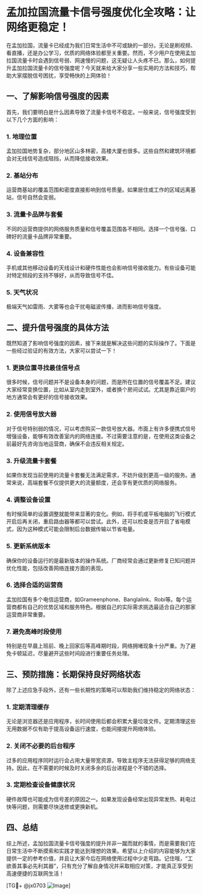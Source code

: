 # 孟加拉国流量卡信号强度优化全攻略：让网络更稳定！

在孟加拉国，流量卡已经成为我们日常生活中不可或缺的一部分。无论是刷视频、看直播，还是办公学习，优质的网络体验都至关重要。然而，不少用户在使用孟加拉国流量卡时会遇到信号弱、网速慢的问题，这无疑让人头疼不已。那么，如何提升孟加拉国流量卡的信号强度呢？今天就来给大家分享一些实用的方法和技巧，帮助大家摆脱信号困扰，享受畅快的上网体验！

## 一、了解影响信号强度的因素

首先，我们要明白是什么因素导致了流量卡信号不稳定。一般来说，信号强度受到以下几个方面的影响：

### 1. 地理位置
孟加拉国地势复杂，部分地区山多林密，高楼大厦也很多。这些自然和建筑环境都会对无线信号造成阻挡，从而降低接收效果。

### 2. 基站分布
运营商基站的覆盖范围和密度直接影响到信号质量。如果居住或工作的区域远离基站，信号自然会变弱。

### 3. 流量卡品牌与套餐
不同的运营商提供的网络服务质量和信号覆盖范围各不相同。选择一个信号强、口碑好的流量卡品牌非常重要。

### 4. 设备兼容性
手机或其他移动设备的天线设计和硬件性能也会影响信号接收能力。有些设备可能对特定频段的支持不够好，从而导致信号不佳。

### 5. 天气状况
极端天气如雷雨、大雾等也会干扰电磁波传播，进而影响信号强度。

## 二、提升信号强度的具体方法

既然知道了影响信号强度的因素，接下来就是解决这些问题的实际操作了。下面是一些经过验证的有效方法，大家可以尝试一下！

### 1. 更换位置寻找最佳信号点
很多时候，信号问题并不是设备本身的问题，而是所在位置的信号覆盖不足。建议大家经常变换位置，比如从室内走到室外，或者换个房间试试。尤其是靠近窗户的地方通常会有更好的信号接收效果。

### 2. 使用信号放大器
对于信号特别弱的情况，可以考虑购买一款信号放大器。市面上有许多便携式信号增强设备，能够有效改善室内的网络连接。不过需要注意的是，在使用这类设备之前最好先咨询当地运营商，确保不会违反相关规定。

### 3. 升级流量卡套餐
如果你发现当前使用的流量卡套餐无法满足需求，不妨升级到更高一级的服务。通常来说，高端套餐不仅提供更大的流量额度，还会享有更优质的网络服务。

### 4. 调整设备设置
有时候简单的设置调整就能带来显著的变化。例如，将手机或平板电脑的飞行模式开启后再关闭，重启路由器等都可以尝试。此外，还可以检查是否开启了省电模式，因为这种模式可能会限制后台数据传输以节省电量。

### 5. 更新系统版本
确保你的设备运行的是最新版本的操作系统。厂商经常会通过更新修复已知问题并优化性能，包括改善网络连接方面的表现。

### 6. 选择合适的运营商
孟加拉国有多个电信运营商，如Grameenphone、Banglalink、Robi等。每个运营商都有自己的优势区域和服务特色。根据自己的实际需求挑选最适合自己的那家运营商非常重要。

### 7. 避免高峰时段使用
特别是在早晨上班前、晚上回家后等高峰期时段，网络拥堵现象十分严重。为了避免卡顿延迟，尽量避开这些时间段进行重要任务处理。

## 三、预防措施：长期保持良好网络状态

除了上述应急手段外，还有一些长期性的策略可以帮助我们维持稳定的网络状态：

### 1. 定期清理缓存
无论是浏览器还是应用程序，长时间使用后都会积累大量垃圾文件。定期清理这些无用数据不仅有助于提高设备运行速度，也能间接提升网络体验。

### 2. 关闭不必要的后台程序
过多的应用程序同时运行会占用大量带宽资源，导致主程序无法获得足够的网络支持。因此，在不需要的时候及时关闭多余的后台进程是个不错的选择。

### 3. 定期检查设备健康状况
硬件故障也可能成为信号差的原因之一。如果发现设备经常出现异常发热、耗电过快等问题，则需要尽快送修或更换新机。

## 四、总结

综上所述，孟加拉国流量卡信号强度的提升并非一蹴而就的事情，而是需要我们在日常生活中不断摸索和实践才能达到理想的效果。希望以上介绍的内容能够为大家提供一定的参考价值，并且让大家今后在网络使用过程中少走弯路。记住哦，“工欲善其事必先利其器”，只有充分了解自身情况并采取相应对策，才能真正享受到高速便捷的互联网生活！

[TG💪+ @jx0703 ![Image](https://github.com/user-attachments/assets/dbca1d08-cadb-493c-b0ec-ad6f7a83f270)]